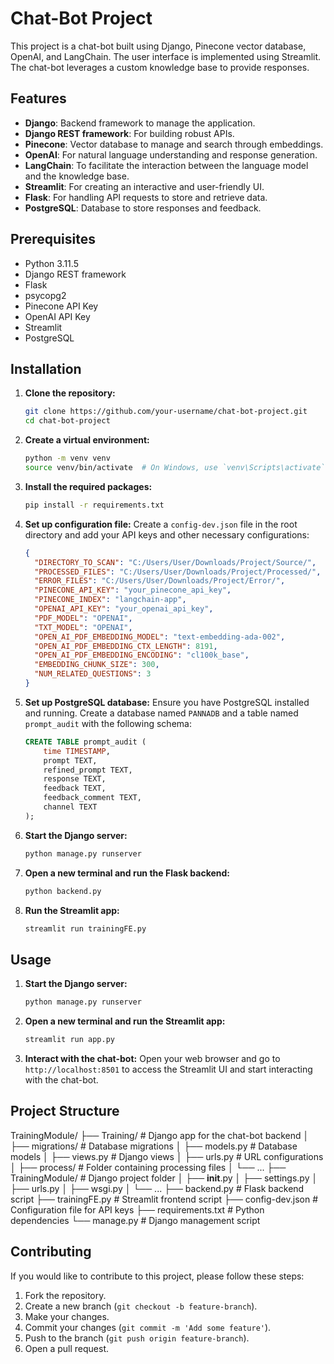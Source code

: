 # Chat-Bot Project

This project is a chat-bot built using Django, Pinecone vector database, OpenAI, and LangChain. The user interface is implemented using Streamlit. The chat-bot leverages a custom knowledge base to provide responses.

## Features

- **Django**: Backend framework to manage the application.
- **Django REST framework**: For building robust APIs.
- **Pinecone**: Vector database to manage and search through embeddings.
- **OpenAI**: For natural language understanding and response generation.
- **LangChain**: To facilitate the interaction between the language model and the knowledge base.
- **Streamlit**: For creating an interactive and user-friendly UI.
- **Flask**: For handling API requests to store and retrieve data.
- **PostgreSQL**: Database to store responses and feedback.

## Prerequisites

- Python 3.11.5
- Django REST framework
- Flask
- psycopg2
- Pinecone API Key
- OpenAI API Key
- Streamlit
- PostgreSQL

## Installation

1. **Clone the repository:**
    ```bash
    git clone https://github.com/your-username/chat-bot-project.git
    cd chat-bot-project
    ```

2. **Create a virtual environment:**
    ```bash
    python -m venv venv
    source venv/bin/activate  # On Windows, use `venv\Scripts\activate`
    ```

3. **Install the required packages:**
    ```bash
    pip install -r requirements.txt
    ```

4. **Set up configuration file:**
    Create a `config-dev.json` file in the root directory and add your API keys and other necessary configurations:
    ```json
    {
      "DIRECTORY_TO_SCAN": "C:/Users/User/Downloads/Project/Source/",
      "PROCESSED_FILES": "C:/Users/User/Downloads/Project/Processed/",
      "ERROR_FILES": "C:/Users/User/Downloads/Project/Error/",
      "PINECONE_API_KEY": "your_pinecone_api_key",
      "PINECONE_INDEX": "langchain-app",
      "OPENAI_API_KEY": "your_openai_api_key",
      "PDF_MODEL": "OPENAI",
      "TXT_MODEL": "OPENAI",
      "OPEN_AI_PDF_EMBEDDING_MODEL": "text-embedding-ada-002",
      "OPEN_AI_PDF_EMBEDDING_CTX_LENGTH": 8191,
      "OPEN_AI_PDF_EMBEDDING_ENCODING": "cl100k_base",
      "EMBEDDING_CHUNK_SIZE": 300,
      "NUM_RELATED_QUESTIONS": 3
    }
    ```

5. **Set up PostgreSQL database:**
    Ensure you have PostgreSQL installed and running. Create a database named `PANNADB` and a table named `prompt_audit` with the following schema:
    ```sql
    CREATE TABLE prompt_audit (
        time TIMESTAMP,
        prompt TEXT,
        refined_prompt TEXT,
        response TEXT,
        feedback TEXT,
        feedback_comment TEXT,
        channel TEXT
    );
    ```

6. **Start the Django server:**
    ```bash
    python manage.py runserver
    ```
7. **Open a new terminal and run the Flask backend:**
    ```bash
    python backend.py
    ```
8. **Run the Streamlit app:**
    ```bash
    streamlit run trainingFE.py
    ```

## Usage

1. **Start the Django server:**
    ```bash
    python manage.py runserver
    ```

2. **Open a new terminal and run the Streamlit app:**
    ```bash
    streamlit run app.py
    ```

3. **Interact with the chat-bot:**
    Open your web browser and go to `http://localhost:8501` to access the Streamlit UI and start interacting with the chat-bot.

## Project Structure
TrainingModule/
├── Training/                # Django app for the chat-bot backend
│   ├── migrations/          # Database migrations
│   ├── models.py            # Database models
│   ├── views.py             # Django views
│   ├── urls.py              # URL configurations
│   ├── process/             # Folder containing processing files
│   └── ...
├── TrainingModule/          # Django project folder
│   ├── __init__.py
│   ├── settings.py
│   ├── urls.py
│   ├── wsgi.py
│   └── ...
├── backend.py               # Flask backend script
├── trainingFE.py            # Streamlit frontend script
├── config-dev.json          # Configuration file for API keys
├── requirements.txt         # Python dependencies
└── manage.py                # Django management script

## Contributing

If you would like to contribute to this project, please follow these steps:

1. Fork the repository.
2. Create a new branch (`git checkout -b feature-branch`).
3. Make your changes.
4. Commit your changes (`git commit -m 'Add some feature'`).
5. Push to the branch (`git push origin feature-branch`).
6. Open a pull request.




